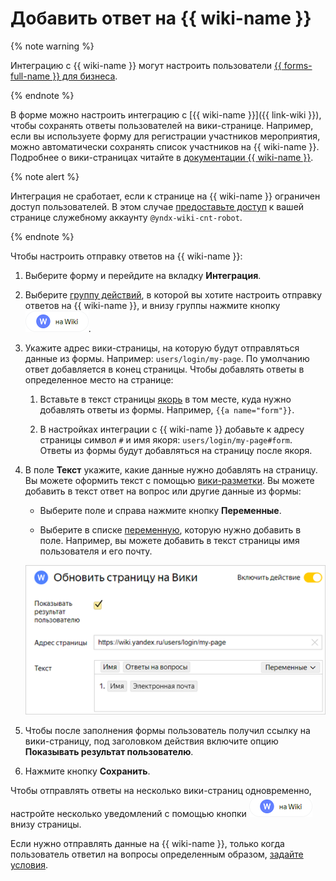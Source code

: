 # Добавить ответ на {{ wiki-name }}


{% note warning %}

Интеграцию с {{ wiki-name }} могут настроить пользователи [{{ forms-full-name }} для бизнеса](forms-for-org.md).

{% endnote %}


В форме можно настроить интеграцию с [{{ wiki-name }}]({{ link-wiki }}), чтобы сохранять ответы пользователей на вики-странице. Например, если вы используете форму для регистрации участников мероприятия, можно автоматически сохранять список участников на {{ wiki-name }}. Подробнее о вики-страницах читайте в [документации {{ wiki-name }}](../wiki/edit-page.md).

{% note alert %}

Интеграция не сработает, если к странице на {{ wiki-name }} ограничен доступ пользователей. В этом случае [предоставьте доступ](../wiki/page-management/access-setup.md) к вашей странице служебному аккаунту `@yndx-wiki-cnt-robot`.

{% endnote %}

Чтобы настроить отправку ответов на {{ wiki-name }}:

1. Выберите форму и перейдите на вкладку **Интеграция**.

1. Выберите [группу действий](notifications.md#add-integration), в которой вы хотите настроить отправку ответов на {{ wiki-name }}, и внизу группы нажмите кнопку ![](../_assets/forms/wiki-notification-button.png).

1. Укажите адрес вики-страницы, на которую будут отправляться данные из формы. Например: `users/login/my-page`. По умолчанию ответ добавляется в конец страницы. Чтобы добавлять ответы в определенное место на странице:

    1. Вставьте в текст страницы [якорь](../wiki/actions/anchor.md) в том месте, куда нужно добавлять ответы из формы. Например, `{{a name="form"}}`.
    
    1. В настройках интеграции с {{ wiki-name }} добавьте к адресу страницы символ `#` и имя якоря: `users/login/my-page#form`. Ответы из формы будут добавляться на страницу после якоря.

1. В поле **Текст** укажите, какие данные нужно добавлять на страницу. Вы можете оформить текст с помощью [вики-разметки](../wiki/static-markup.md). 
   Вы можете добавить в текст ответ на вопрос или другие данные из формы:
    
    - Выберите поле и справа нажмите кнопку **Переменные**.
    
    - Выберите в списке [переменную](vars.md), которую нужно добавить в поле. Например, вы можете добавить в текст страницы имя пользователя и его почту.
    
    ![](../_assets/forms/wiki-var-example.png)

1. Чтобы после заполнения формы пользователь получил ссылку на вики-страницу, под заголовком действия включите опцию **Показывать результат пользователю**.

1. Нажмите кнопку **Сохранить**.

Чтобы отправлять ответы на несколько вики-страниц одновременно, настройте несколько уведомлений с помощью кнопки ![](../_assets/forms/wiki-notification-button.png) внизу страницы.

Если нужно отправлять данные на {{ wiki-name }}, только когда пользователь ответил на вопросы определенным образом, [задайте условия](notifications.md#section_xlw_rjc_tbb).